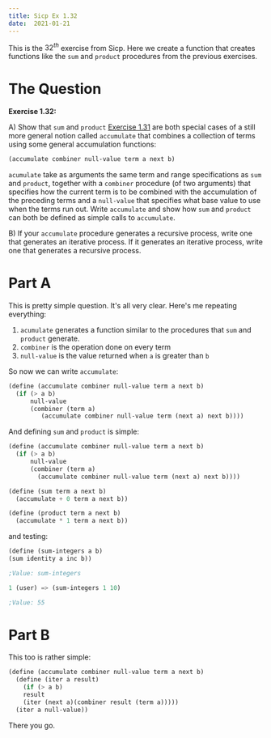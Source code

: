 ```yaml
---
title: Sicp Ex 1.32
date:  2021-01-21
---
```


This is the $32^{th}$ exercise from Sicp. Here we create a function
that creates functions like the `sum` and `product` procedures from
the previous exercises.

# The Question

**Exercise 1.32:**  

A) Show that `sum` and `product` [Exercise 1.31](/sicp/sicp-exercise-1-31) are both special cases of a still more
   general notion called `accumulate` that combines a collection of terms
   using some general accumulation functions:
   
   ```scheme
   (accumulate combiner null-value term a next b)
   ```
   
   `acumulate` take as arguments the same term and range
   specifications as `sum` and `product`, together with a `combiner`
   procedure (of two arguments) that specifies how the current term is 
   to be combined with the accumulation of the preceding terms
   and a `null-value` that specifies what base value to use when
   the terms run out. Write `accumulate` and show how `sum` and
   `product` can both be defined as simple calls to `accumulate`.
   

B) If your `accumulate` procedure generates a recursive process,
   write one that generates an iterative process. If it generates an
   iterative process, write one that generates a recursive process.
   
# Part A

This is pretty simple question. It's all very clear. Here's me
repeating everything:

1. `acumulate` generates a function similar to the procedures that
   `sum` and `product` generate.
2. `combiner` is the operation done on every term
3. `null-value` is the value returned when `a` is greater than `b`

So now we can write `accumulate`:

```scheme
(define (accumulate combiner null-value term a next b)
  (if (> a b)
      null-value
      (combiner (term a)
         (accumulate combiner null-value term (next a) next b))))
```

And defining `sum` and `product` is simple:

```scheme
(define (accumulate combiner null-value term a next b)
  (if (> a b)
      null-value
      (combiner (term a)
		(accumulate combiner null-value term (next a) next b))))

(define (sum term a next b)
  (accumulate + 0 term a next b))

(define (product term a next b)
  (accumulate * 1 term a next b))
```

and testing:

```scheme
(define (sum-integers a b)
(sum identity a inc b))

;Value: sum-integers

1 (user) => (sum-integers 1 10)

;Value: 55
```

# Part B

This too is rather simple:

```scheme
(define (accumulate combiner null-value term a next b)
  (define (iter a result)
    (if (> a b)
	result
	(iter (next a)(combiner result (term a)))))
  (iter a null-value))
```

There you go.
